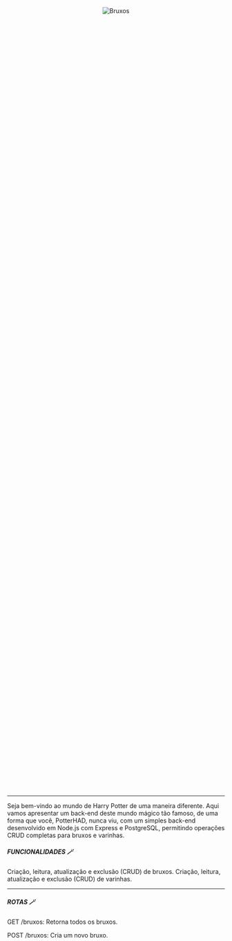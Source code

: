<div style="display: flex; justify-content: center; align-items: center; height: 90vh;">
    <img src="https://difundo.com/wp-content/uploads/2024/04/harry_potter.jpg" alt="Bruxos">
</div>

 ____________________________________________________________________________________________________

Seja bem-vindo ao mundo de Harry Potter de uma maneira diferente. Aqui vamos apresentar um back-end deste mundo mágico tão famoso, de uma forma que você, PotterHAD, nunca viu, com um simples back-end desenvolvido em Node.js com Express e PostgreSQL, permitindo operações CRUD completas para bruxos e varinhas.

##### FUNCIONALIDADES 🪄

Criação, leitura, atualização e exclusão (CRUD) de bruxos.
Criação, leitura, atualização e exclusão (CRUD) de varinhas.
 ____________________________________________________________________________________________________

##### ROTAS 🪄
GET /bruxos: Retorna todos os bruxos.

POST /bruxos: Cria um novo bruxo.

PUT /bruxos/:id: Atualiza um bruxo existente.

DELETE /bruxos/:id: Deleta um bruxo existente.

GET /varinhas: Retorna todas as varinhas.

POST /varinhas: Cria uma nova varinha.

PUT /varinhas/:id: Atualiza uma varinha existente.

DELETE /varinhas/:id: Deleta uma varinha existente.
 ____________________________________________________________________________________________________

##### CONTRIBUINDO.
Contribuições são bem-vindas! Sinta-se à vontade para abrir issues ou enviar pull requests para melhorar este projeto, dando dicas e recomendações de novos métodos.

